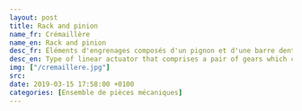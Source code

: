 ```yaml
---
layout: post
title: Rack and pinion
name_fr: Crémaillère
name_en: Rack and pinion
desc_fr: Éléments d'engrenages composés d'un pignon et d'une barre dentée, ou secteur de couronne dentée de rayon très grand (infini, si la crémaillère est parfaitement droite). Son mouvement rotatif (via le pignon) devient alors un mouvement linéaire.
desc_en: Type of linear actuator that comprises a pair of gears which convert rotational motion into linear motion. A circular gear called "the pinion" engages teeth on a linear "gear" bar called "the rack"; rotational motion applied to the pinion causes the rack to move relative to the pinion, thereby translating the rotational motion of the pinion into linear motion.
img: ["/cremaillere.jpg"]
src: 
date: 2019-03-15 17:58:00 +0100
categories: [Ensemble de pièces mécaniques]
---
```

